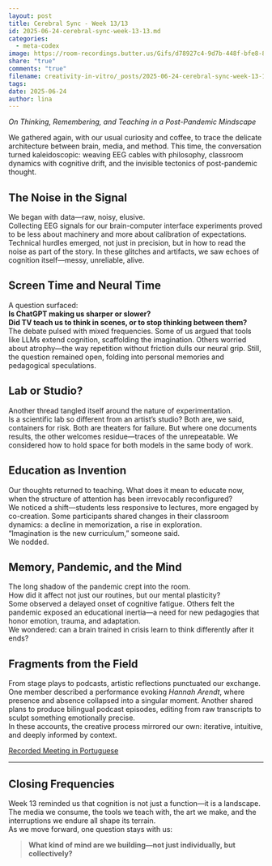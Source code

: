```yaml
---
layout: post
title: Cerebral Sync - Week 13/13
id: 2025-06-24-cerebral-sync-week-13-13.md
categories:
  - meta-codex
image: https://room-recordings.butter.us/Gifs/d78927c4-9d7b-448f-bfe8-8435df82fc83/output_0.gif
share: "true"
comments: "true"
filename: creativity-in-vitro/_posts/2025-06-24-cerebral-sync-week-13-13.md
tags: 
date: 2025-06-24
author: lina
---
```


_On Thinking, Remembering, and Teaching in a Post-Pandemic Mindscape_

We gathered again, with our usual curiosity and coffee, to trace the delicate architecture between brain, media, and method. This time, the conversation turned kaleidoscopic: weaving EEG cables with philosophy, classroom dynamics with cognitive drift, and the invisible tectonics of post-pandemic thought.

## The Noise in the Signal

We began with data—raw, noisy, elusive.  
Collecting EEG signals for our brain-computer interface experiments proved to be less about machinery and more about calibration of expectations. Technical hurdles emerged, not just in precision, but in how to read the noise as part of the story. In these glitches and artifacts, we saw echoes of cognition itself—messy, unreliable, alive.

## Screen Time and Neural Time

A question surfaced:  
**Is ChatGPT making us sharper or slower?**  
**Did TV teach us to think in scenes, or to stop thinking between them?**  
The debate pulsed with mixed frequencies. Some of us argued that tools like LLMs extend cognition, scaffolding the imagination. Others worried about atrophy—the way repetition without friction dulls our neural grip. Still, the question remained open, folding into personal memories and pedagogical speculations.

## Lab or Studio?

Another thread tangled itself around the nature of experimentation.  
Is a scientific lab so different from an artist’s studio? Both are, we said, containers for risk. Both are theaters for failure. But where one documents results, the other welcomes residue—traces of the unrepeatable. We considered how to hold space for both models in the same body of work.

## Education as Invention

Our thoughts returned to teaching. What does it mean to educate now, when the structure of attention has been irrevocably reconfigured?  
We noticed a shift—students less responsive to lectures, more engaged by co-creation. Some participants shared changes in their classroom dynamics: a decline in memorization, a rise in exploration.  
“Imagination is the new curriculum,” someone said.  
We nodded.

## Memory, Pandemic, and the Mind

The long shadow of the pandemic crept into the room.  
How did it affect not just our routines, but our mental plasticity?  
Some observed a delayed onset of cognitive fatigue. Others felt the pandemic exposed an educational inertia—a need for new pedagogies that honor emotion, trauma, and adaptation.  
We wondered: can a brain trained in crisis learn to think differently after it ends?

## Fragments from the Field

From stage plays to podcasts, artistic reflections punctuated our exchange.  
One member described a performance evoking _Hannah Arendt_, where presence and absence collapsed into a singular moment. Another shared plans to produce bilingual podcast episodes, editing from raw transcripts to sculpt something emotionally precise.  
In these accounts, the creative process mirrored our own: iterative, intuitive, and deeply informed by context.

[Recorded Meeting in Portuguese](https://youtu.be/jA-7tE7KJsY)

---
## Closing Frequencies

Week 13 reminded us that cognition is not just a function—it is a landscape.  
The media we consume, the tools we teach with, the art we make, and the interruptions we endure all shape its terrain.  
As we move forward, one question stays with us:  

> **What kind of mind are we building—not just individually, but collectively?**
